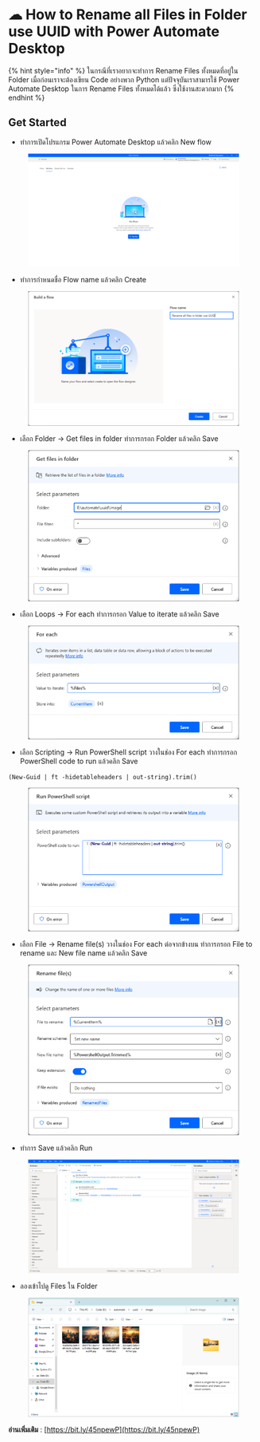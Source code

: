# ☁ How to Rename all Files in Folder use UUID with Power Automate Desktop

{% hint style="info" %}
ในกรณีที่เราอยากจะทำการ Rename Files ทั้งหมดที่อยู่ใน Folder เมื่อก่อนเราจะต้องเขียน Code อย่างพวก Python แต่ปัจจุบันเราสามารใช้ Power Automate Desktop ในการ Rename Files ทั้งหมดได้แล้ว ซึ่งใช้งานสะดวกมาก
{% endhint %}

## **Get Started**

* ทำการเปิดโปรแกรม Power Automate Desktop แล้วคลิก New flow

<figure><img src="../../.gitbook/assets/rename-01 (1).png" alt=""><figcaption></figcaption></figure>

* ทำการกำหนดชื่อ Flow name แล้วคลิก Create

<figure><img src="../../.gitbook/assets/rename-02 (1).png" alt=""><figcaption></figcaption></figure>

* เลือก Folder -> Get files in folder ทำการกรอก Folder แล้วคลิก Save

<figure><img src="../../.gitbook/assets/rename-03 (1).png" alt=""><figcaption></figcaption></figure>

* เลือก Loops -> For each ทำการกรอก Value to iterate แล้วคลิก Save

<figure><img src="../../.gitbook/assets/rename-04 (1).png" alt=""><figcaption></figcaption></figure>

* เลือก Scripting -> Run PowerShell script วางในช่อง For each ทำการกรอก PowerShell code to run แล้วคลิก Save

```
(New-Guid | ft -hidetableheaders | out-string).trim()
```

<figure><img src="../../.gitbook/assets/rename-05 (1).png" alt=""><figcaption></figcaption></figure>

* เลือก File -> Rename file(s) วางในช่อง For each ต่อจากข้างบน ทำการกรอก File to rename และ New file name แล้วคลิก Save

<figure><img src="../../.gitbook/assets/rename-06.png" alt=""><figcaption></figcaption></figure>

* ทำการ Save แล้วคลิก Run

<figure><img src="../../.gitbook/assets/rename-07.png" alt=""><figcaption></figcaption></figure>

* ลองเข้าไปดู Files ใน Folder

<figure><img src="../../.gitbook/assets/rename-08.png" alt=""><figcaption></figcaption></figure>

**อ่านเพิ่มเติม** : [https://bit.ly/45npewP](https://bit.ly/45npewP)
